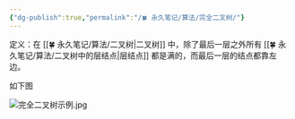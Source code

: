 ```yaml
---
{"dg-publish":true,"permalink":"/🍀 永久笔记/算法/完全二叉树/"}
---
```



定义：在 [[🍀 永久笔记/算法/二叉树\|二叉树]] 中，除了最后一层之外所有 [[🍀 永久笔记/算法/二叉树中的层结点\|层结点]] 都是满的，而最后一层的结点都靠左边。

如下图

![完全二叉树示例.jpg](/img/user/Resources/Images/%E5%AE%8C%E5%85%A8%E4%BA%8C%E5%8F%89%E6%A0%91%E7%A4%BA%E4%BE%8B.jpg)